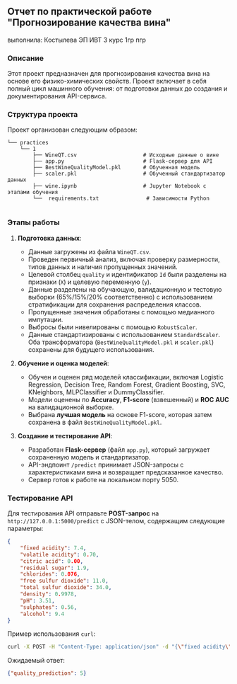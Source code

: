 

## Отчет по практической работе "Прогнозирование качества вина"
выполнила: Костылева ЭП ИВТ 3 курс 1гр пгр



### Описание

Этот проект предназначен для прогнозирования качества вина на основе его физико-химических свойств. Проект включает в себя полный цикл машинного обучения: от подготовки данных до создания и документирования API-сервиса.


### Структура проекта

Проект организован следующим образом:

```
└── practices
    └── 1
        ├── WineQT.csv                     # Исходные данные о вине
        ├── app.py                         # Flask-сервер для API
        ├── BestWineQualityModel.pkl       # Обученная модель
        ├── scaler.pkl                     # Обученный стандартизатор данных
        ├── wine.ipynb                     # Jupyter Notebook с этапами обучения
        └──  requirements.txt               # Зависимости Python
       
```


### Этапы работы

1.  **Подготовка данных**:

      * Данные загружены из файла `WineQT.csv`.
      * Проведен первичный анализ, включая проверку размерности, типов данных и наличия пропущенных значений.
      * Целевой столбец `quality` и идентификатор `Id` были разделены на признаки (`X`) и целевую переменную (`y`).
      * Данные разделены на обучающую, валидационную и тестовую выборки (65%/15%/20% соответственно) с использованием стратификации для сохранения распределения классов.
      * Пропущенные значения обработаны с помощью медианного импутации.
      * Выбросы были нивелированы с помощью `RobustScaler`.
      * Данные стандартизированы с использованием `StandardScaler`. Оба трансформатора (`BestWineQualityModel.pkl` и `scaler.pkl`) сохранены для будущего использования.

2.  **Обучение и оценка моделей**:

      * Обучен и оценен ряд моделей классификации, включая Logistic Regression, Decision Tree, Random Forest, Gradient Boosting, SVC, KNeighbors, MLPClassifier и DummyClassifier.
      * Модели оценены по **Accuracy**, **F1-score** (взвешенный) и **ROC AUC** на валидационной выборке.
      * Выбрана **лучшая модель** на основе F1-score, которая затем сохранена в файл `BestWineQualityModel.pkl`.

3.  **Создание и тестирование API**:

      * Разработан **Flask-сервер** (файл `app.py`), который загружает сохраненную модель и стандартизатор.
      * API-эндпоинт `/predict` принимает JSON-запросы с характеристиками вина и возвращает предсказанное качество.
      * Сервер готов к работе на локальном порту 5050.


### Тестирование API

Для тестирования API отправьте **POST-запрос** на `http://127.0.0.1:5000/predict` с JSON-телом, содержащим следующие параметры:

```json
{
    "fixed acidity": 7.4,
    "volatile acidity": 0.70,
    "citric acid": 0.00,
    "residual sugar": 1.9,
    "chlorides": 0.076,
    "free sulfur dioxide": 11.0,
    "total sulfur dioxide": 34.0,
    "density": 0.9978,
    "pH": 3.51,
    "sulphates": 0.56,
    "alcohol": 9.4
}
```

Пример использования `curl`:

```bash
curl -X POST -H "Content-Type: application/json" -d "{\"fixed acidity\": 7.4, \"volatile acidity\": 0.70, \"citric acid\": 0.00, \"residual sugar\": 1.9, \"chlorides\": 0.076, \"free sulfur dioxide\": 11.0, \"total sulfur dioxide\": 34.0, \"density\": 0.9978, \"pH\": 3.51, \"sulphates\": 0.56, \"alcohol\": 9.4}" http://127.0.0.1:5000/predict
```

Ожидаемый ответ:

```json
{"quality_prediction": 5}
```


